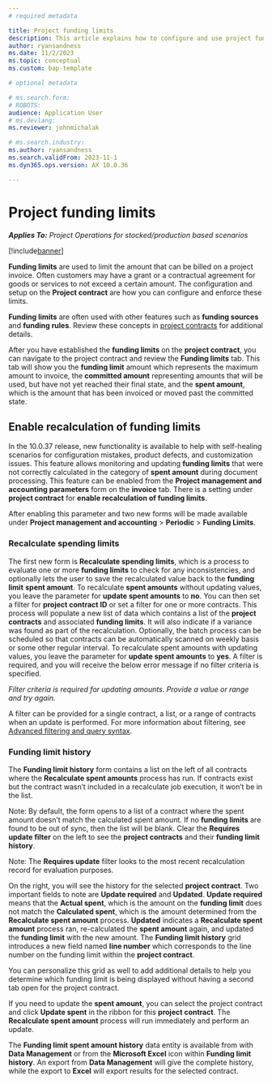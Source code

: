 ```yaml
---
# required metadata

title: Project funding limits
description: This article explains how to configure and use project funding limits
author: ryansandness
ms.date: 11/2/2023
ms.topic: conceptual
ms.custom: bap-template

# optional metadata

# ms.search.form: 
# ROBOTS: 
audience: Application User
# ms.devlang: 
ms.reviewer: johnmichalak

# ms.search.industry: 
ms.author: ryansandness
ms.search.validFrom: 2023-11-1
ms.dyn365.ops.version: AX 10.0.36

---
```


# Project funding limits

_**Applies To:** Project Operations for stocked/production based scenarios_

[!include[banner](../includes/banner.md)]

**Funding limits** are used to limit the amount that can be billed on a project invoice. Often customers may have a grant or a contractual agreement for goods or services to not exceed a certain amount. The configuration and setup on the **Project contract** are how you can configure and enforce these limits.

**Funding limits** are often used with other features such as **funding sources** and **funding rules**. Review these concepts in [project contracts](./project-contracts.md) for additional details.

After you have established the **funding limits** on the **project contract**, you can navigate to the project contract and review the **Funding limits** tab. This tab will show you the **funding limit** amount which represents the maximum amount to invoice, the **committed amount** representing amounts that will be used, but have not yet reached their final state, and the **spent amount**, which is the amount that has been invoiced or moved past the committed state.

## Enable recalculation of funding limits

In the 10.0.37 release, new functionality is available to help with self-healing scenarios for configuration mistakes, product defects, and customization issues. This feature allows monitoring and updating **funding limits** that were not correctly calculated in the category of **spent amount** during document processing. This feature can be enabled from the **Project management and accounting parameters** form on the **invoice** tab. There is a setting under **project contract** for **enable recalculation of funding limits**.

After enabling this parameter and two new forms will be made available under **Project management and accounting** > **Periodic** > **Funding Limits**.

### Recalculate spending limits

The first new form is **Recalculate spending limits**, which is a process to evaluate one or more **funding limits** to check for any inconsistencies, and optionally lets the user to save the recalculated value back to the **funding limit** **spent amount**.
To recalculate **spent amounts** without updating values, you leave the parameter for **update spent amounts** to **no**. You can then set a filter for **project contract ID** or set a filter for one or more contracts. This process will populate a new list of data which contains a list of the **project contracts** and associated **funding limits**. It will also indicate if a variance was found as part of the recalculation.
Optionally, the batch process can be scheduled so that contracts can be automatically scanned on weekly basis or some other regular interval.
To recalculate spent amounts with updating values, you leave the parameter for **update spent amounts** to **yes**. A filter is required, and you will receive the below error message if no filter criteria is specified.

<i>Filter criteria is required for updating amounts. Provide a value or range and try again.</i>

A filter can be provided for a single contract, a list, or a range of contracts when an update is performed. For more information about filtering, see [Advanced filtering and query syntax](/dynamics365/fin-ops-core/fin-ops/get-started/advanced-filtering-query-options).

### Funding limit history

The **Funding limit history** form contains a list on the left of all contracts where the **Recalculate spent amounts** process has run. If contracts exist but the contract wasn’t included in a recalculate job execution, it won’t be in the list.

Note: By default, the form opens to a list of a contract where the spent amount doesn’t match the calculated spent amount. If no **funding limits** are found to be out of sync, then the list will be blank. Clear the **Requires update filter** on the left to see the **project contracts** and their **funding limit history**.

Note: The **Requires update** filter looks to the most recent recalculation record for evaluation purposes.

On the right, you will see the history for the selected **project contract**.
Two important fields to note are **Update required** and **Updated**.
**Update required** means that the **Actual spent**, which is the amount on the **funding limit** does not match the **Calculated spent**, which is the amount determined from the **Recalculate spent amount** process.
**Updated** indicates a **Recalculate spent amount** process ran, re-calculated the **spent amount** again, and updated the **funding limit** with the new amount.
The **Funding limit history** grid introduces a new field named **line number** which corresponds to the line number on the funding limit within the **project contract**.

You can personalize this grid as well to add additional details to help you determine which funding limit is being displayed without having a second tab open for the project contract.

If you need to update the **spent amount**, you can select the project contract and click **Update spent** in the ribbon for this **project contract**. The **Recalculate spent amount** process will run immediately and perform an update.

The **Funding limit spent amount history** data entity is available from with **Data Management** or from the **Microsoft Excel** icon within **Funding limit history**. An export from **Data Management** will give the complete history, while the export to **Excel** will export results for the selected contract.
